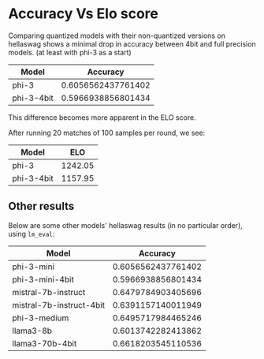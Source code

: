 # Accuracy Vs Elo score 

Comparing quantized models with their non-quantized versions on hellaswag shows a minimal drop in accuracy between 4bit and full precision models. (at least with phi-3 as a start)

| Model      | Accuracy |
| --------   | -------  |
| phi-3      | 0.6056562437761402 |
| phi-3-4bit | 0.5966938856801434 |

This difference becomes more apparent in the ELO score. 

After running 20 matches of 100 samples per round, we see:

| Model      | ELO      |
| --------   | -------  |
| phi-3      | 1242.05  |
| phi-3-4bit | 1157.95  |


## Other results

Below are some other models' hellaswag results (in no particular order), using `lm_eval`:

| Model      | Accuracy |
| --------   | -------  |
| phi-3-mini      | 0.6056562437761402 |
| phi-3-mini-4bit | 0.5966938856801434 |
| mistral-7b-instruct | 0.6479784903405696|
| mistral-7b-instruct-4bit | 0.6391157140011949 |
| phi-3-medium    | 0.6495717984465246 |
| llama3-8b       | 0.6013742282413862 |
| llama3-70b-4bit | 0.6618203545110536 | 





